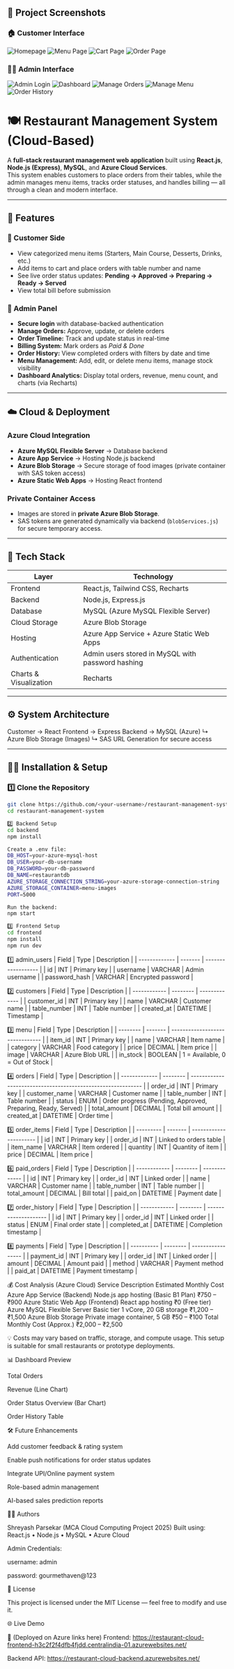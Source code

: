## 📸 Project Screenshots

### 🏠 Customer Interface
![Homepage](./screenshots/homepage.png)
![Menu Page](./screenshots/menu.png)
![Cart Page](./screenshots/cart.png)
![Order Page](./screenshots/order.png)

### 🧑‍💼 Admin Interface
![Admin Login](./screenshots/admin-login.png)
![Dashboard](./screenshots/dashboard.png)
![Manage Orders](./screenshots/manage-orders.png)
![Manage Menu](./screenshots/manage-menu.png)
![Order History](./screenshots/order-history.png)

# 🍽️ Restaurant Management System (Cloud-Based)

A **full-stack restaurant management web application** built using **React.js**, **Node.js (Express)**, **MySQL**, and **Azure Cloud Services**.  
This system enables customers to place orders from their tables, while the admin manages menu items, tracks order statuses, and handles billing — all through a clean and modern interface.

---

## 🚀 Features

### 🧾 Customer Side
- View categorized menu items (Starters, Main Course, Desserts, Drinks, etc.)
- Add items to cart and place orders with table number and name
- See live order status updates: **Pending → Approved → Preparing → Ready → Served**
- View total bill before submission

### 🔑 Admin Panel
- **Secure login** with database-backed authentication
- **Manage Orders:** Approve, update, or delete orders
- **Order Timeline:** Track and update status in real-time
- **Billing System:** Mark orders as *Paid & Done*
- **Order History:** View completed orders with filters by date and time
- **Menu Management:** Add, edit, or delete menu items, manage stock visibility
- **Dashboard Analytics:** Display total orders, revenue, menu count, and charts (via Recharts)

---

## ☁️ Cloud & Deployment

### Azure Cloud Integration
- **Azure MySQL Flexible Server** → Database backend  
- **Azure App Service** → Hosting Node.js backend  
- **Azure Blob Storage** → Secure storage of food images (private container with SAS token access)  
- **Azure Static Web Apps** → Hosting React frontend  

### Private Container Access
- Images are stored in **private Azure Blob Storage**.
- SAS tokens are generated dynamically via backend (`blobServices.js`) for secure temporary access.

---

## 🧰 Tech Stack

| Layer | Technology |
|-------|-------------|
| Frontend | React.js, Tailwind CSS, Recharts |
| Backend | Node.js, Express.js |
| Database | MySQL (Azure MySQL Flexible Server) |
| Cloud Storage | Azure Blob Storage |
| Hosting | Azure App Service + Azure Static Web Apps |
| Authentication | Admin users stored in MySQL with password hashing |
| Charts & Visualization | Recharts |

---

## ⚙️ System Architecture

Customer → React Frontend → Express Backend → MySQL (Azure)
↳ Azure Blob Storage (Images)
↳ SAS URL Generation for secure access


---

## 🧑‍💻 Installation & Setup

### 1️⃣ Clone the Repository
```bash
git clone https://github.com/<your-username>/restaurant-management-system.git
cd restaurant-management-system

2️⃣ Backend Setup
cd backend
npm install

Create a .env file:
DB_HOST=your-azure-mysql-host
DB_USER=your-db-username
DB_PASSWORD=your-db-password
DB_NAME=restaurantdb
AZURE_STORAGE_CONNECTION_STRING=your-azure-storage-connection-string
AZURE_STORAGE_CONTAINER=menu-images
PORT=5000

Run the backend:
npm start

3️⃣ Frontend Setup
cd frontend
npm install
npm run dev


```
1️⃣ admin_users
| Field         | Type    | Description        |
| ------------- | ------- | ------------------ |
| id            | INT     | Primary key        |
| username      | VARCHAR | Admin username     |
| password_hash | VARCHAR | Encrypted password |

2️⃣ customers
| Field        | Type     | Description   |
| ------------ | -------- | ------------- |
| customer_id  | INT      | Primary key   |
| name         | VARCHAR  | Customer name |
| table_number | INT      | Table number  |
| created_at   | DATETIME | Timestamp     |

3️⃣ menu
| Field    | Type    | Description                     |
| -------- | ------- | ------------------------------- |
| item_id  | INT     | Primary key                     |
| name     | VARCHAR | Item name                       |
| category | VARCHAR | Food category                   |
| price    | DECIMAL | Item price                      |
| image    | VARCHAR | Azure Blob URL                  |
| in_stock | BOOLEAN | 1 = Available, 0 = Out of Stock |

4️⃣ orders
| Field         | Type     | Description                                                  |
| ------------- | -------- | ------------------------------------------------------------ |
| order_id      | INT      | Primary key                                                  |
| customer_name | VARCHAR  | Customer name                                                |
| table_number  | INT      | Table number                                                 |
| status        | ENUM     | Order progress (Pending, Approved, Preparing, Ready, Served) |
| total_amount  | DECIMAL  | Total bill amount                                            |
| created_at    | DATETIME | Order time                                                   |

5️⃣ order_items
| Field     | Type    | Description            |
| --------- | ------- | ---------------------- |
| id        | INT     | Primary key            |
| order_id  | INT     | Linked to orders table |
| item_name | VARCHAR | Item ordered           |
| quantity  | INT     | Quantity of item       |
| price     | DECIMAL | Item price             |

6️⃣ paid_orders
| Field        | Type     | Description   |
| ------------ | -------- | ------------- |
| id           | INT      | Primary key   |
| order_id     | INT      | Linked order  |
| name         | VARCHAR  | Customer name |
| table_number | INT      | Table number  |
| total_amount | DECIMAL  | Bill total    |
| paid_on      | DATETIME | Payment date  |

7️⃣ order_history
| Field        | Type     | Description          |
| ------------ | -------- | -------------------- |
| id           | INT      | Primary key          |
| order_id     | INT      | Linked order         |
| status       | ENUM     | Final order state    |
| completed_at | DATETIME | Completion timestamp |

8️⃣ payments
| Field      | Type     | Description       |
| ---------- | -------- | ----------------- |
| payment_id | INT      | Primary key       |
| order_id   | INT      | Linked order      |
| amount     | DECIMAL  | Amount paid       |
| method     | VARCHAR  | Payment method    |
| paid_at    | DATETIME | Payment timestamp |

💰 Cost Analysis (Azure Cloud)
Service	Description	Estimated Monthly Cost
Azure App Service (Backend)	Node.js app hosting (Basic B1 Plan)	₹750 – ₹900
Azure Static Web App (Frontend)	React app hosting	₹0 (Free tier)
Azure MySQL Flexible Server	Basic tier 1 vCore, 20 GB storage	₹1,200 – ₹1,500
Azure Blob Storage	Private image container, 5 GB	₹50 – ₹100
Total Monthly Cost	(Approx.)	₹2,000 – ₹2,500

💡 Costs may vary based on traffic, storage, and compute usage.
This setup is suitable for small restaurants or prototype deployments.

📊 Dashboard Preview

Total Orders

Revenue (Line Chart)

Order Status Overview (Bar Chart)

Order History Table

🛠️ Future Enhancements

Add customer feedback & rating system

Enable push notifications for order status updates

Integrate UPI/Online payment system

Role-based admin management

AI-based sales prediction reports

🧑‍🏫 Authors

Shreyash Parsekar (MCA Cloud Computing Project 2025)
Built using: React.js • Node.js • MySQL • Azure Cloud

Admin Credentials:

username: admin

password: gourmethaven@123

📄 License

This project is licensed under the MIT License — feel free to modify and use it.

🌐 Live Demo

🔗 (Deployed on Azure links here)
Frontend: https://restaurant-cloud-frontend-h3c2f2f4dfb4fjdd.centralindia-01.azurewebsites.net/

Backend API: https://restaurant-cloud-backend.azurewebsites.net/




